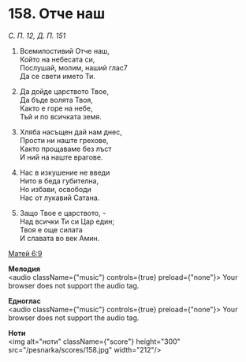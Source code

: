 # 158. Отче наш

_С. П. 12, Д. П. 151_

1. Всемилостивий Отче наш,  
Който на небесата си,  
Послушай, молим, наший глас7  
Да се свети името Ти.  

2. Да дойде царството Твое,  
Да бъде волята Твоя,  
Както е горе на небе,  
Тъй и по всичката земя.  

3. Хляба насъщен дай нам днес,  
Прости ни наште грехове,  
Както прощаваме без лъст  
И ний на наште врагове.  

4. Нас в изкушение не введи  
Нито в беда губителна,  
Но избави, освободи  
Нас от лукавий Сатана.  

5. Защо Твое е царството, -  
Над всички Ти си Цар един;  
Твоя е още силата  
И славата во век Амин.

[Матей 6:9](http://biblia.bg/index.php?k=40&g=6&s=9)

**Мелодия**  
<audio className={"music"} controls={true} preload={"none"}>
    <source src="/pesnarka/mp3/158.mp3" type="audio/mpeg"/>
    Your browser does not support the audio tag.
</audio>

**Едноглас**  
<audio className={"music"} controls={true} preload={"none"}>
    <source src="/pesnarka/transp/158.mp3" type="audio/mpeg"/>
    Your browser does not support the audio tag.
</audio>

**Ноти**  
<img alt="ноти" className={"score"} height="300" src="/pesnarka/scores/158.jpg" width="212"/>
